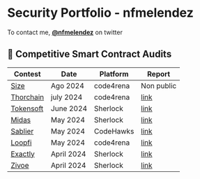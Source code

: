 # Security Portfolio - nfmelendez

To contact me, [**@nfmelendez**](https://twitter.com/nfmelendez) on twitter

## 🔎 Competitive Smart Contract Audits 

| Contest           |      Date          | Platform       | Report  |
|-------------------|--------------------|----------------|---------|
|  [Size](https://code4rena.com/audits/2024-06-size)                   | Ago 2024  | code4rena       |  Non public       |
|  [Thorchain](https://code4rena.com/audits/2024-06-thorchain)                   | july 2024  | code4rena       |  [link](https://github.com/nfmelendez/nfmelendez/blob/main/thorchain/auditReport.md)        |
|  [Tokensoft](https://audits.sherlock.xyz/contests/285)                   | June 2024  | Sherlock       |  [link](https://github.com/nfmelendez/nfmelendez/blob/main/tokensoft/auditReport.md)        |
|  [Midas](https://audits.sherlock.xyz/contests/332)                   | May 2024  | Sherlock       |  [link](https://github.com/nfmelendez/nfmelendez/blob/main/midas/auditReport.md)        |
|  [Sablier](https://www.codehawks.com/contests/clvb9njmy00012dqjyaavpl44)                   | May 2024  | CodeHawks       |  [link](https://github.com/nfmelendez/nfmelendez/blob/main/sablier/auditReport.md)        |
|  [Loopfi](https://code4rena.com/audits/2024-05-loopfi)              | May 2024  | code4rena      |  [link](https://github.com/nfmelendez/nfmelendez/blob/main/loopfi/auditReport.md)       |
|  [Exactly](https://audits.sherlock.xyz/contests/247)              | April 2024  | Sherlock      |  [link](https://github.com/nfmelendez/nfmelendez/blob/main/exactly/auditReport.md)       |
|  [Zivoe](https://audits.sherlock.xyz/contests/280)                   | April 2024  | Sherlock       |  [link](https://github.com/nfmelendez/nfmelendez/blob/main/zivoe/auditReport.md)        |



